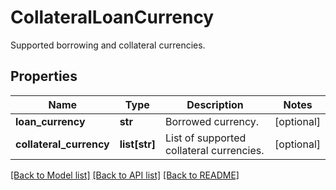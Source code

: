 # CollateralLoanCurrency

Supported borrowing and collateral currencies.
## Properties
Name | Type | Description | Notes
------------ | ------------- | ------------- | -------------
**loan_currency** | **str** | Borrowed currency. | [optional] 
**collateral_currency** | **list[str]** | List of supported collateral currencies. | [optional] 

[[Back to Model list]](../README.md#documentation-for-models) [[Back to API list]](../README.md#documentation-for-api-endpoints) [[Back to README]](../README.md)



